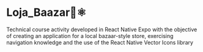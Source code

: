 # Loja_Baazar👕⚛️
Technical course activity developed in React Native Expo with the objective of creating an application for a local bazaar-style store, exercising navigation knowledge and the use of the React Native Vector Icons library
